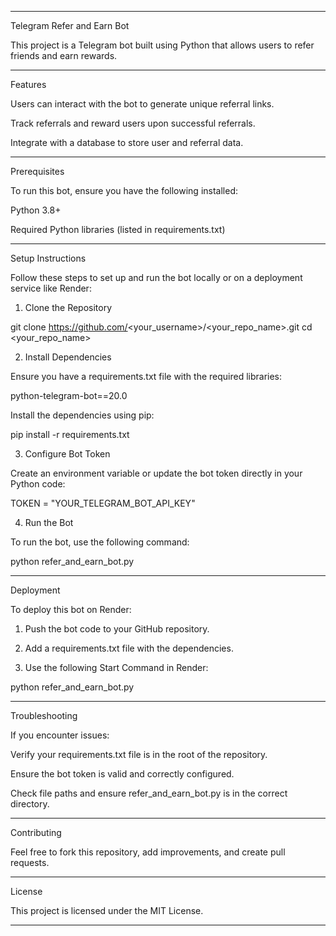 


---

Telegram Refer and Earn Bot

This project is a Telegram bot built using Python that allows users to refer friends and earn rewards.


---

Features

Users can interact with the bot to generate unique referral links.

Track referrals and reward users upon successful referrals.

Integrate with a database to store user and referral data.



---

Prerequisites

To run this bot, ensure you have the following installed:

Python 3.8+

Required Python libraries (listed in requirements.txt)



---

Setup Instructions

Follow these steps to set up and run the bot locally or on a deployment service like Render:

1. Clone the Repository

git clone https://github.com/<your_username>/<your_repo_name>.git
cd <your_repo_name>

2. Install Dependencies

Ensure you have a requirements.txt file with the required libraries:

python-telegram-bot==20.0

Install the dependencies using pip:

pip install -r requirements.txt

3. Configure Bot Token

Create an environment variable or update the bot token directly in your Python code:

TOKEN = "YOUR_TELEGRAM_BOT_API_KEY"

4. Run the Bot

To run the bot, use the following command:

python refer_and_earn_bot.py


---

Deployment

To deploy this bot on Render:

1. Push the bot code to your GitHub repository.


2. Add a requirements.txt file with the dependencies.


3. Use the following Start Command in Render:

python refer_and_earn_bot.py




---

Troubleshooting

If you encounter issues:

Verify your requirements.txt file is in the root of the repository.

Ensure the bot token is valid and correctly configured.

Check file paths and ensure refer_and_earn_bot.py is in the correct directory.



---

Contributing

Feel free to fork this repository, add improvements, and create pull requests.


---

License

This project is licensed under the MIT License.


---


